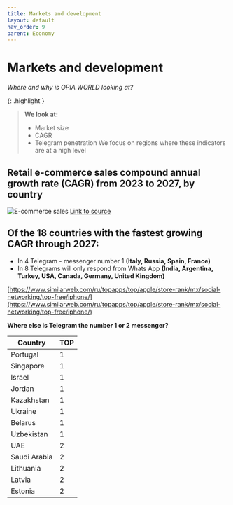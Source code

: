 ```yaml
---
title: Markets and development
layout: default
nav_order: 9
parent: Economy
---
```


# Markets and development

_Where and why is OPIA WORLD looking at?_

{: .highlight }
> **We look at:**
> - Market size
> - CAGR
> - Telegram penetration
> We focus on regions where these indicators are at a high level

## Retail e-commerce sales compound annual growth rate (CAGR) from 2023 to 2027, by country

![E-commerce sales](/en/assets/images/e_commerce_sales.png "E-commerce sales")
[Link to source](https://www.statista.com/forecasts/220177/b2c-e-commerce-sales-cagr-forecast-for-selected-countries)

## Of the 18 countries with the fastest growing CAGR through 2027:

- In 4 Telegram - messenger number 1 **(Italy, Russia, Spain, France)**
- In 8 Telegrams will only respond from Whats App **(India, Argentina, Turkey, USA, Canada, Germany, United Kingdom)** 

[https://www.similarweb.com/ru/topapps/top/apple/store-rank/mx/social-networking/top-free/iphone/](https://www.similarweb.com/ru/topapps/top/apple/store-rank/mx/social-networking/top-free/iphone/)

**Where else is Telegram the number 1 or 2 messenger?**

| Country | TOP |
| ----------- | ----------- |
| Portugal | 1 |
| Singapore | 1 |
| Israel | 1 |
| Jordan | 1 |
| Kazakhstan | 1 |
| Ukraine | 1 |
| Belarus | 1 |
| Uzbekistan | 1 |
| UAE | 2 |
| Saudi Arabia | 2 |
| Lithuania | 2 |
| Latvia | 2 |
| Estonia | 2 |
